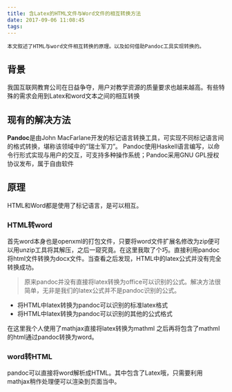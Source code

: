 ```yaml
---
title: 含Latex的HTML文件与Word文件的相互转换方法
date: 2017-09-06 11:08:45
tags:
---
```


	本文叙述了HTML与word文件相互转换的原理。以及如何借助Pandoc工具实现转换的。

## 背景
我国互联网教育公司在日益争夺，用户对教学资源的质量要求也越来越高。有些特殊的需求会用到Latex和word文本之间的相互转换

## 现有的解决方法
**Pandoc**是由John MacFarlane开发的标记语言转换工具，可实现不同标记语言间的格式转换，堪称该领域中的“瑞士军刀”。
Pandoc使用Haskell语言编写，以命令行形式实现与用户的交互，可支持多种操作系统；Pandoc采用GNU GPL授权协议发布，属于自由软件

## 原理
HTML和Word都是使用了标记语言，是可以相互。
### HTML转word
首先word本身也是openxml的打包文件，只要将word文件扩展名修改为zip便可以用unzip工具将其解压，之后一窥究竟。在这里我取了个巧。直接利用pandoc将html文件转换为docx文件。当查看之后发现，HTML中的latex公式并没有完全转换成功。
>原来pandoc并没有直接将latex转换为office可以识别的公式。解决方法很简单，无非是我们的latex公式并不是pandoc识别的公式。

- 将HTML中latex转换为pandoc可以识别的标准latex格式
- 将HTML中latex转换为pandoc可以识别的其他的公式格式

在这里我个人使用了mathjax直接将latex转换为mathml
之后再将包含了mathml的html通过pandoc转换为word。

### word转HTML
pandoc可以直接将word解析成HTML。其中包含了Latex哦，只需要利用mathjax稍作处理便可以渲染到页面当中。




